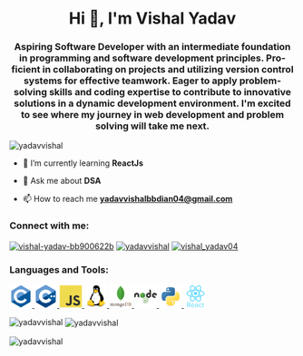 <h1 align="center">Hi 👋, I'm Vishal Yadav</h1>
<h3 align="center">Aspiring Software Developer with an intermediate foundation in programming and software development principles. Pro-
ficient in collaborating on projects and utilizing version control systems for effective teamwork. Eager to apply problem-
solving skills and coding expertise to contribute to innovative solutions in a dynamic development environment. I'm excited to see where my journey in web development and problem solving will take me next.</h3>

<p align="left"> <img src="https://komarev.com/ghpvc/?username=yadavvishal&label=Profile%20views&color=0e75b6&style=flat" alt="yadavvishal" /> </p>

- 🌱 I’m currently learning **ReactJs**

- 💬 Ask me about **DSA**

- 📫 How to reach me **yadavvishalbbdian04@gmail.com**

<h3 align="left">Connect with me:</h3>
<p align="left">
<a href="https://linkedin.com/in/vishal-yadav-bb900622b" target="blank"><img align="center" src="https://raw.githubusercontent.com/rahuldkjain/github-profile-readme-generator/master/src/images/icons/Social/linked-in-alt.svg" alt="vishal-yadav-bb900622b" height="30" width="40" /></a>
<a href="https://www.hackerrank.com/yadavvishal" target="blank"><img align="center" src="https://raw.githubusercontent.com/rahuldkjain/github-profile-readme-generator/master/src/images/icons/Social/hackerrank.svg" alt="yadavvishal" height="30" width="40" /></a>
<a href="https://www.leetcode.com/vishal_yadav04" target="blank"><img align="center" src="https://raw.githubusercontent.com/rahuldkjain/github-profile-readme-generator/master/src/images/icons/Social/leet-code.svg" alt="vishal_yadav04" height="30" width="40" /></a>
</p>

<h3 align="left">Languages and Tools:</h3>
<p align="left"> <a href="https://www.cprogramming.com/" target="_blank" rel="noreferrer"> <img src="https://raw.githubusercontent.com/devicons/devicon/master/icons/c/c-original.svg" alt="c" width="40" height="40"/> </a> <a href="https://www.w3schools.com/cpp/" target="_blank" rel="noreferrer"> <img src="https://raw.githubusercontent.com/devicons/devicon/master/icons/cplusplus/cplusplus-original.svg" alt="cplusplus" width="40" height="40"/> </a> <a href="https://developer.mozilla.org/en-US/docs/Web/JavaScript" target="_blank" rel="noreferrer"> <img src="https://raw.githubusercontent.com/devicons/devicon/master/icons/javascript/javascript-original.svg" alt="javascript" width="40" height="40"/> </a> <a href="https://www.linux.org/" target="_blank" rel="noreferrer"> <img src="https://raw.githubusercontent.com/devicons/devicon/master/icons/linux/linux-original.svg" alt="linux" width="40" height="40"/> </a> <a href="https://www.mongodb.com/" target="_blank" rel="noreferrer"> <img src="https://raw.githubusercontent.com/devicons/devicon/master/icons/mongodb/mongodb-original-wordmark.svg" alt="mongodb" width="40" height="40"/> </a> <a href="https://nodejs.org" target="_blank" rel="noreferrer"> <img src="https://raw.githubusercontent.com/devicons/devicon/master/icons/nodejs/nodejs-original-wordmark.svg" alt="nodejs" width="40" height="40"/> </a> <a href="https://www.python.org" target="_blank" rel="noreferrer"> <img src="https://raw.githubusercontent.com/devicons/devicon/master/icons/python/python-original.svg" alt="python" width="40" height="40"/> </a> <a href="https://reactjs.org/" target="_blank" rel="noreferrer"> <img src="https://raw.githubusercontent.com/devicons/devicon/master/icons/react/react-original-wordmark.svg" alt="react" width="40" height="40"/> </a> </p>

<p><img align="left" src="https://github-readme-stats.vercel.app/api/top-langs?username=yadavvishal&show_icons=true&locale=en&layout=compact" alt="yadavvishal" /></p>

<p>&nbsp;<img align="center" src="https://github-readme-stats.vercel.app/api?username=yadavvishal&show_icons=true&locale=en" alt="yadavvishal" /></p>

<p><img align="center" src="https://github-readme-streak-stats.herokuapp.com/?user=yadavvishal&" alt="yadavvishal" /></p>
